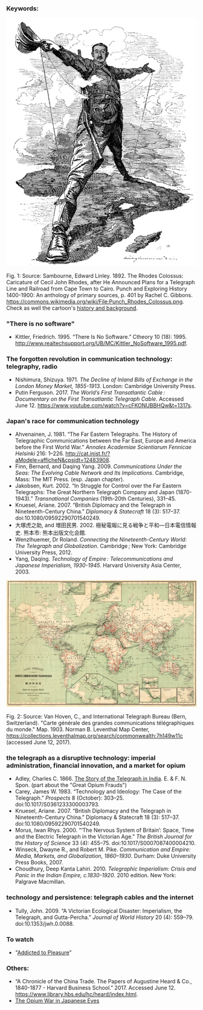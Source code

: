 ### Keywords:

![The Rhodes Colossus](/img1024px-Punch_Rhodes_Colossus.png)

Fig. 1: Source: Sambourne, Edward Linley. 1892. The Rhodes Colossus: Caricature of Cecil John Rhodes, after He Announced Plans for a Telegraph Line and Railroad from Cape Town to Cairo. Punch and Exploring History 1400-1900: An anthology of primary sources, p. 401 by Rachel C. Gibbons. https://commons.wikimedia.org/wiki/File:Punch_Rhodes_Colossus.png.
Check as well the cartoon's [history and background](https://en.wikipedia.org/wiki/The_Rhodes_Colossus).

### "There is no software"
* Kittler, Friedrich. 1995. “There Is No Software.” Ctheory 10 (18): 1995. http://www.realtechsupport.org/UB/MC/Kittler_NoSoftware_1995.pdf.

### The forgotten revolution in communication technology: telegraphy, radio
* Nishimura, Shizuya. 1971. *The Decline of Inland Bills of Exchange in the London Money Market, 1855-1913*. London: Cambridge University Press.
* Putin Ferguson. 2017. *The World’s First Transatlantic Cable : Documentary on the First Transatlantic Telegraph Cable*. Accessed June 12. https://www.youtube.com/watch?v=cFKONUBBHQw&t=1317s.

### Japan's race for communication technology
* Ahvenainen, J. 1981. “The Far Eastern Telegraphs. The History of Telegraphic Communications between the Far East, Europe and America before the First World War.” *Annales Academiae Scientiarum Fennicae Helsinki* 216: 1–226. http://cat.inist.fr/?aModele=afficheN&cpsidt=12483908.
* Finn, Bernard, and Daqing Yang. 2009. *Communications Under the Seas: The Evolving Cable Network and Its Implications*. Cambridge, Mass: The MIT Press. (esp. Japan chapter).
* Jakobsen, Kurt. 2002. “In Struggle for Control over the Far Eastern Telegraphs: The Great Northern Telegraph Company and Japan (1870-1943).” *Transnational Companies* (19th-20th Centuries), 331–45.
* Knuesel, Ariane. 2007. “British Diplomacy and the Telegraph in Nineteenth-Century China.” *Diplomacy & Statecraft* 18 (3): 517–37. doi:10.1080/09592290701540249.
* 大塚虎之助, and 増田民男. 2002. 極秘電報に見る戦争と平和―日本電信情報史. 熊本市: 熊本出版文化会館.
* Wenzlhuemer, Dr Roland. *Connecting the Nineteenth-Century World: The Telegraph and Globalization*. Cambridge ; New York: Cambridge University Press, 2012.
* Yang, Daqing. *Technology of Empire : Telecommunications and Japanese Imperialism, 1930-1945*. Harvard University Asia Center, 2003. 

![telegraph lines in 1901](/1901-Berne-Map-BPL-Leventhal.jpg)

Fig. 2: Source: Van Hoven, C.,  and International Telegraph Bureau (Bern, Switzerland).  "Carte générale des grandes communications télégraphiques du monde."  Map.  1903.  Norman B. Leventhal Map Center,  https://collections.leventhalmap.org/search/commonwealth:7h149w11c (accessed June 12, 2017).

### the telegraph as a disruptive technology: imperial administration, financial innovation, and a market for opium
* Adley, Charles C. 1866. [The Story of the Telegraph in India](https://books.google.ch/books?id=1GwBAAAAQAAJ&ots=YGwc3xxp88&dq=telegraphy%20opium&lr&pg=PP1#v=onepage&q=telegraphy%20opium&f=false). E. & F. N. Spon. (part about the "Great Opium Frauds")
* Carey, James W. 1983. “Technology and Ideology: The Case of the Telegraph.” *Prospects* 8 (October): 303–25. doi:10.1017/S0361233300003793.
* Knuesel, Ariane. 2007. “British Diplomacy and the Telegraph in Nineteenth-Century China.” Diplomacy & Statecraft 18 (3): 517–37. doi:10.1080/09592290701540249.
* Morus, Iwan Rhys. 2000. “‘The Nervous System of Britain’: Space, Time and the Electric Telegraph in the Victorian Age.” *The British Journal for the History of Science* 33 (4): 455–75. doi:10.1017/S0007087400004210.
* Winseck, Dwayne R., and Robert M. Pike. *Communication and Empire: Media, Markets, and Globalization, 1860–1930*. Durham: Duke University Press Books, 2007.
* Choudhury, Deep Kanta Lahiri. 2010. *Telegraphic Imperialism: Crisis and Panic in the Indian Empire, c.1830-1920*. 2010 edition. New York: Palgrave Macmillan.

### technology and persistence: telegraph cables and the internet
* Tully, John. 2009. “A Victorian Ecological Disaster: Imperialism, the Telegraph, and Gutta-Percha.” *Journal of World History* 20 (4): 559–79. doi:10.1353/jwh.0.0088.

### To watch
* "[Addicted to Pleasure](http://docuwiki.net/index.php?title=Addicted_to_Pleasure)"

### Others:
* “A Chronicle of the China Trade. The Papers of Augustine Heard & Co., 1840-1877 - Harvard Business School.” 2017. Accessed June 12. https://www.library.hbs.edu/hc/heard/index.html.
* [The Opium War in Japanese Eyes](https://ocw.mit.edu/ans7870/21f/21f.027/opium_wars_japan/index.html)
